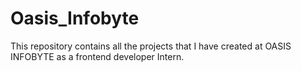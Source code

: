 # Oasis_Infobyte
This repository contains all the projects that I have created at OASIS INFOBYTE as a frontend developer Intern. 
